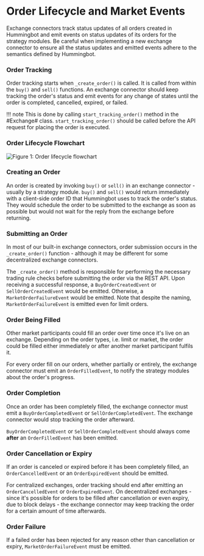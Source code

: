 # Order Lifecycle and Market Events

Exchange connectors track status updates of all orders created in Hummingbot and emit events on status updates of its orders for the strategy modules.
Be careful when implementing a new exchange connector to ensure all the status updates and emitted events adhere to the semantics defined by Hummingbot.

### Order Tracking

Order tracking starts when `_create_order()` is called. It is called from within the `buy()` and `sell()` functions.
An exchange connector should keep tracking the order's status and emit events for any change of states until the order is completed, cancelled, expired, or failed.

!!! note
This is done by calling `start_tracking_order()` method in the #Exchange# class. `start_tracking_order()` should be called before the API request for placing the order is executed.

### Order Lifecycle Flowchart

![Figure 1: Order lifecycle flowchart](/assets/img/connector-order-lifecycle.svg)

### Creating an Order

An order is created by invoking `buy()` or `sell()` in an exchange connector - usually by a strategy module.
`buy()` and `sell()` would return immediately with a client-side order ID that Hummingbot uses to track the order's status.
They would schedule the order to be submitted to the exchange as soon as possible but would not wait for the reply from the exchange before returning.

### Submitting an Order

In most of our built-in exchange connectors, order submission occurs in the `_create_order()` function - although it may be different for some decentralized exchange connectors.

The `_create_order()` method is responsible for performing the necessary trading rule checks before submitting the order via the REST API.
Upon receiving a successful response, a `BuyOrderCreatedEvent` or `SellOrderCreatedEvent` would be emitted. Otherwise, a `MarketOrderFailureEvent` would be emitted. Note that despite the naming, `MarketOrderFailureEvent` is emitted even for limit orders.

### Order Being Filled

Other market participants could fill an order over time once it's live on an exchange.
Depending on the order types, i.e. limit or market, the order could be filled either immediately or after another market participant fulfils it.

For every order fill on our orders, whether partially or entirely, the exchange connector must emit an `OrderFilledEvent`, to notify the strategy modules about the order's progress.

### Order Completion

Once an order has been completely filled, the exchange connector must emit a `BuyOrderCompletedEvent` or `SellOrderCompletedEvent`.
The exchange connector would stop tracking the order afterward.

`BuyOrderCompletedEvent` or `SellOrderCompletedEvent` should always come **after** an `OrderFilledEvent` has been emitted.

### Order Cancellation or Expiry

If an order is canceled or expired before it has been completely filled, an `OrderCancelledEvent` or an `OrderExpiredEvent` should be emitted.

For centralized exchanges, order tracking should end after emitting an `OrderCancelledEvent` or `OrderExpiredEvent`.
On decentralized exchanges - since it's possible for orders to be filled after cancellation or even expiry, due to block delays - the exchange connector may keep tracking the order for a certain amount of time afterwards.

### Order Failure

If a failed order has been rejected for any reason other than cancellation or expiry, `MarketOrderFailureEvent` must be emitted.
